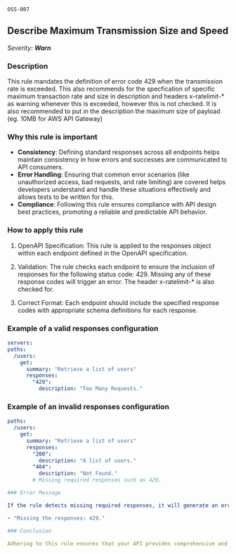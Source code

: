 `OSS-007`

## Describe Maximum Transmission Size and Speed

_Severity: **Warn**_

### Description

This rule mandates the definition of error code 429 when the transmission rate is exceeded. This also recommends for the specfication of specific maximum transaction rate and size in description and headers x-ratelimit-* as warning whenever this is exceeded, however this is not checked. It is also recommended to put in the description the maximum size of payload (eg. 10MB for AWS API Gateway)

### Why this rule is important

- **Consistency**: Defining standard responses across all endpoints helps maintain consistency in how errors and successes are communicated to API consumers.
- **Error Handling**: Ensuring that common error scenarios (like unauthorized access, bad requests, and rate limiting) are covered helps developers understand and handle these situations effectively and allows tests to be written for this.
- **Compliance**: Following this rule ensures compliance with API design best practices, promoting a reliable and predictable API behavior.

### How to apply this rule

1. OpenAPI Specification:
   This rule is applied to the responses object within each endpoint defined in the OpenAPI specification.

2. Validation:
   The rule checks each endpoint to ensure the inclusion of responses for the following status code: 429. Missing any of these response codes will trigger an error. The header x-ratelimit-* is also checked for.

3. Correct Format:
   Each endpoint should include the specified response codes with appropriate schema definitions for each response.

### Example of a valid responses configuration

```yaml
servers:
paths:
  /users:
    get:
      summary: "Retrieve a list of users"
      responses:
        "429":
          description: "Too Many Requests."
```

### Example of an invalid responses configuration

```yaml
paths:
  /users:
    get:
      summary: "Retrieve a list of users"
      responses:
        "200":
          description: "A list of users."
        "404":
          description: "Not Found."
        # Missing required responses such as 429.

### Error Message

If the rule detects missing required responses, it will generate an error message as follows:

- "Missing the responses: 429."

### Conclusion

Adhering to this rule ensures that your API provides comprehensive and consistent response handling across different scenarios, improving the overall user experience and reliability of the API. Always define the necessary response codes to ensure clarity and effective communication of success and error states to API consumers.

